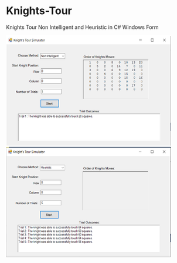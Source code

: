 # Knights-Tour
Knights Tour Non Intelligent and Heuristic in C# Windows Form 

<img src="Screenshots/NonIntelligent.png" width="450px" height="300px">

<img src="Screenshots/Heuristic.png" width="450px" height="300px">
